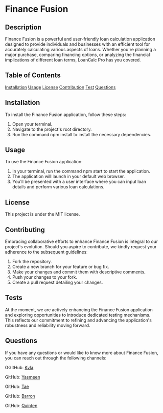 # Finance Fusion

    
## Description
Finance Fusion is a powerful and user-friendly loan calculation application designed to provide individuals and businesses with an efficient tool for accurately calculating various aspects of loans. Whether you're planning a major purchase, comparing financing options, or analyzing the financial implications of different loan terms, LoanCalc Pro has you covered.

## Table of Contents
[Installation](#installation)
[Usage](#usage)
[License](#license)
[Contribution](#contribution)
[Test](#tests)
[Questions](#questions)

## Installation
To install the Finance Fusion application, follow these steps:

1. Open your terminal.
2. Navigate to the project's root directory.
3. Run the command npm install to install the necessary dependencies.

## Usage
To use the Finance Fusion application:

1. In your terminal, run the command npm start to start the application.
2. The application will launch in your default web browser.
3. You'll be presented with a user interface where you can input loan details and perform various loan      calculations.

## License
This project is under the MIT license.

## Contributing
Embracing collaborative efforts to enhance Finance Fusion is integral to our project's evolution. Should you aspire to contribute, we kindly request your adherence to the subsequent guidelines:

1. Fork the repository.
2. Create a new branch for your feature or bug fix.
3. Make your changes and commit them with descriptive comments.
4. Push your changes to your fork.
5. Create a pull request detailing your changes.


## Tests
At the moment, we are actively enhancing the Finance Fusion application and exploring opportunities to introduce dedicated testing mechanisms. This reflects our commitment to refining and advancing the application's robustness and reliability moving forward.

## Questions
If you have any questions or would like to know more about Finance Fusion, you can reach out through the following channels:
 
GGitHub: [Kyla](https://github.com/Kdubb219)

GitHub: [Yasmeen](https://github.com/yasmeeeenn) 

GitHub: [Tae](https://github.com/afrazier01)

GitHub: [Barron](https://github.com/UtuRaiden)

GitHub: [Quinten](https://github.com/qdog78)



